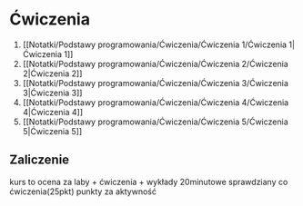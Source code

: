 # Ćwiczenia
1. [[Notatki/Podstawy programowania/Ćwiczenia/Ćwiczenia 1/Ćwiczenia 1|Ćwiczenia 1]]
2. [[Notatki/Podstawy programowania/Ćwiczenia/Ćwiczenia 2/Ćwiczenia 2|Ćwiczenia 2]]
3. [[Notatki/Podstawy programowania/Ćwiczenia/Ćwiczenia 3/Ćwiczenia 3|Ćwiczenia 3]]
4. [[Notatki/Podstawy programowania/Ćwiczenia/Ćwiczenia 4/Ćwiczenia 4|Ćwiczenia 4]]
5. [[Notatki/Podstawy programowania/Ćwiczenia/Ćwiczenia 5/Ćwiczenia 5|Ćwiczenia 5]]

## Zaliczenie
kurs to ocena za laby + ćwiczenia + wykłady
20minutowe sprawdziany co ćwiczenia(25pkt)
punkty za aktywność

